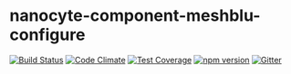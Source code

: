# nanocyte-component-meshblu-configure

[![Build Status](https://travis-ci.org/octoblu/nanocyte-component-meshblu-configure.svg?branch=master)](https://travis-ci.org/octoblu/nanocyte-component-meshblu-configure)
[![Code Climate](https://codeclimate.com/github/octoblu/nanocyte-component-meshblu-configure/badges/gpa.svg)](https://codeclimate.com/github/octoblu/nanocyte-component-meshblu-configure)
[![Test Coverage](https://codeclimate.com/github/octoblu/nanocyte-component-meshblu-configure/badges/coverage.svg)](https://codeclimate.com/github/octoblu/nanocyte-component-meshblu-configure)
[![npm version](https://badge.fury.io/js/nanocyte-component-meshblu-configure.svg)](http://badge.fury.io/js/nanocyte-component-meshblu-configure)
[![Gitter](https://badges.gitter.im/octoblu/help.svg)](https://gitter.im/octoblu/help)

